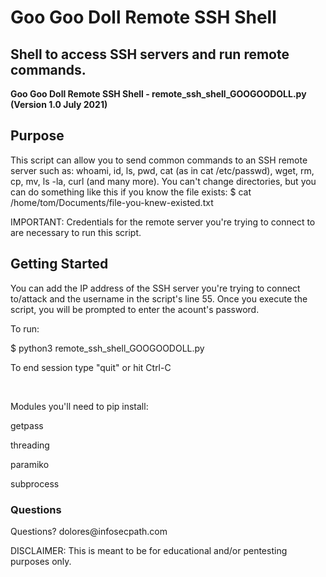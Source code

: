 <h1>Goo Goo Doll Remote SSH Shell</h1>
<h2>Shell to access SSH servers and run remote commands.</h2>
<b>Goo Goo Doll Remote SSH Shell - remote_ssh_shell_GOOGOODOLL.py (Version 1.0 July 2021)</b>

<h2>Purpose</h2>
This script can allow you to send common commands to an SSH remote server such as:
whoami, id, ls, pwd, cat (as in cat /etc/passwd), wget, rm, cp, mv, ls -la, curl (and many more). 
You can't change directories, but you can do something like this if you know the file exists:
$ cat /home/tom/Documents/file-you-knew-existed.txt

IMPORTANT: Credentials for the remote server you're trying to connect to are necessary to run this script.

<h2>Getting Started</h2>
You can add the IP address of the SSH server you're trying to connect to/attack and the username in the script's line 55.
Once you execute the script, you will be prompted to enter the acount's password.
<br>
<p>To run:
<p>$ python3 remote_ssh_shell_GOOGOODOLL.py</p>
<p>To end session type "quit" or hit Ctrl-C </p>
<br>
<p>Modules you'll need to pip install:</p>
<p>getpass</p> 
<p>threading</p>
<p>paramiko</p>
<p>subprocess</p>

<h3>Questions</h3>
Questions? dolores@infosecpath.com

DISCLAIMER: This is meant to be for educational and/or pentesting purposes only.
